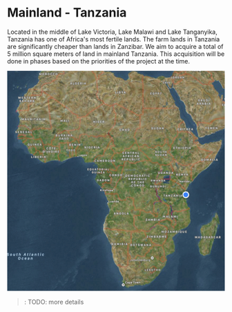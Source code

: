 # Mainland - Tanzania

Located in the middle of Lake Victoria, Lake Malawi and Lake Tanganyika, Tanzania has one of Africa's most fertile lands. The farm lands in Tanzania are significantly cheaper than lands in Zanzibar. We aim to acquire a total of 5 million square meters of land in mainland Tanzania. This acquisition will be done in phases based on the priorities of the project at the time.  

![](img/tanzania.png)  

>: TODO: more details 